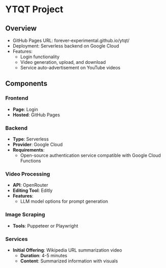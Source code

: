 # YTQT Project

## Overview
- GitHub Pages URL: forever-experimental.github.io/ytqt/
- Deployment: Serverless backend on Google Cloud
- Features:
  - Login functionality
  - Video generation, upload, and download
  - Service auto-advertisement on YouTube videos

## Components

### Frontend
- **Page**: Login
- **Hosted**: GitHub Pages

### Backend
- **Type**: Serverless
- **Provider**: Google Cloud
- **Requirements**:
  - Open-source authentication service compatible with Google Cloud Functions

### Video Processing
- **API**: OpenRouter
- **Editing Tool**: Editly
- **Features**:
  - LLM model options for prompt generation

### Image Scraping
- **Tools**: Puppeteer or Playwright

### Services
- **Initial Offering**: Wikipedia URL summarization video
  - **Duration**: 4-5 minutes
  - **Content**: Summarized information with visuals
